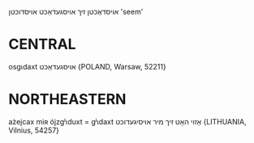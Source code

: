 אויסדאַכטן זיך
אויסגעדאַכט
אויסדוכטן
'seem'

CENTRAL
========

osgɩdaxt אויסגעדאַכט {POLAND, Warsaw, 52211}

NORTHEASTERN
==============

az̀ejcax miʀ ójzgʲɩduxt = gʲɩdaxt אַזוי האָט זיך מיר אויסיגעדוכט {LITHUANIA, Vilnius, 54257}